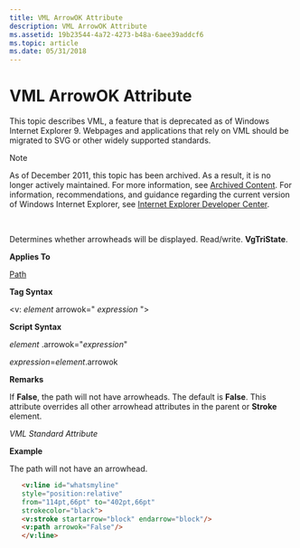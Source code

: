 ```yaml
---
title: VML ArrowOK Attribute
description: VML ArrowOK Attribute
ms.assetid: 19b23544-4a72-4273-b48a-6aee39addcf6
ms.topic: article
ms.date: 05/31/2018
---
```


# VML ArrowOK Attribute

This topic describes VML, a feature that is deprecated as of Windows Internet Explorer 9. Webpages and applications that rely on VML should be migrated to SVG or other widely supported standards.

> [!Note]  
> As of December 2011, this topic has been archived. As a result, it is no longer actively maintained. For more information, see [Archived Content](https://docs.microsoft.com/previous-versions/windows/internet-explorer/ie-developer/). For information, recommendations, and guidance regarding the current version of Windows Internet Explorer, see [Internet Explorer Developer Center](https://msdn.microsoft.com/ie/).

 

Determines whether arrowheads will be displayed. Read/write. **VgTriState**.

**Applies To**

[Path](msdn-online-vml-path-element.md)

**Tag Syntax**

<v: *element* arrowok=" *expression* ">

**Script Syntax**

*element* .arrowok="*expression*"

*expression*=*element*.arrowok

**Remarks**

If **False**, the path will not have arrowheads. The default is **False**. This attribute overrides all other arrowhead attributes in the parent or **Stroke** element.

*VML Standard Attribute*

**Example**

The path will not have an arrowhead.


```HTML
   <v:line id="whatsmyline"
   style="position:relative"
   from="114pt,66pt" to="402pt,66pt"
   strokecolor="black">
   <v:stroke startarrow="block" endarrow="block"/>
   <v:path arrowok="False"/>
   </v:line>
```



 

 





